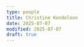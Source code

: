 ```yaml
---
type: people
title: Christine Kondoleon
date: 2025-07-07
modified: 2025-07-07
draft: true
---
```


<!-- position title, institution -->

<!--
## E-mail

-->

<!--
## Website

-->

<!--
{{< id vocab="ORCID" id="" >}}
-->

<!-- Description -->
